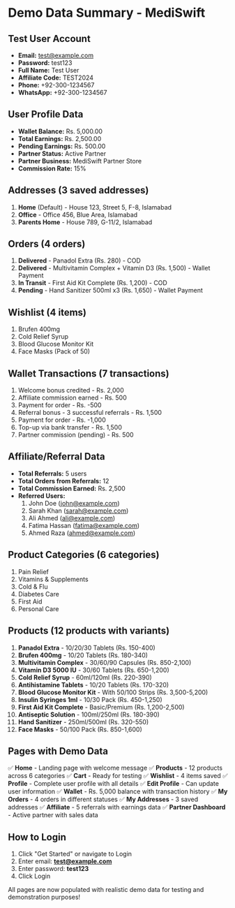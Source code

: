 # Demo Data Summary - MediSwift

## Test User Account
- **Email:** test@example.com
- **Password:** test123
- **Full Name:** Test User
- **Affiliate Code:** TEST2024
- **Phone:** +92-300-1234567
- **WhatsApp:** +92-300-1234567

## User Profile Data
- **Wallet Balance:** Rs. 5,000.00
- **Total Earnings:** Rs. 2,500.00
- **Pending Earnings:** Rs. 500.00
- **Partner Status:** Active Partner
- **Partner Business:** MediSwift Partner Store
- **Commission Rate:** 15%

## Addresses (3 saved addresses)
1. **Home** (Default) - House 123, Street 5, F-8, Islamabad
2. **Office** - Office 456, Blue Area, Islamabad
3. **Parents Home** - House 789, G-11/2, Islamabad

## Orders (4 orders)
1. **Delivered** - Panadol Extra (Rs. 280) - COD
2. **Delivered** - Multivitamin Complex + Vitamin D3 (Rs. 1,500) - Wallet Payment
3. **In Transit** - First Aid Kit Complete (Rs. 1,200) - COD
4. **Pending** - Hand Sanitizer 500ml x3 (Rs. 1,650) - Wallet Payment

## Wishlist (4 items)
1. Brufen 400mg
2. Cold Relief Syrup
3. Blood Glucose Monitor Kit
4. Face Masks (Pack of 50)

## Wallet Transactions (7 transactions)
1. Welcome bonus credited - Rs. 2,000
2. Affiliate commission earned - Rs. 500
3. Payment for order - Rs. -500
4. Referral bonus - 3 successful referrals - Rs. 1,500
5. Payment for order - Rs. -1,000
6. Top-up via bank transfer - Rs. 1,500
7. Partner commission (pending) - Rs. 500

## Affiliate/Referral Data
- **Total Referrals:** 5 users
- **Total Orders from Referrals:** 12
- **Total Commission Earned:** Rs. 2,500
- **Referred Users:**
  1. John Doe (john@example.com)
  2. Sarah Khan (sarah@example.com)
  3. Ali Ahmed (ali@example.com)
  4. Fatima Hassan (fatima@example.com)
  5. Ahmed Raza (ahmed@example.com)

## Product Categories (6 categories)
1. Pain Relief
2. Vitamins & Supplements
3. Cold & Flu
4. Diabetes Care
5. First Aid
6. Personal Care

## Products (12 products with variants)
1. **Panadol Extra** - 10/20/30 Tablets (Rs. 150-400)
2. **Brufen 400mg** - 10/20 Tablets (Rs. 180-340)
3. **Multivitamin Complex** - 30/60/90 Capsules (Rs. 850-2,100)
4. **Vitamin D3 5000 IU** - 30/60 Tablets (Rs. 650-1,200)
5. **Cold Relief Syrup** - 60ml/120ml (Rs. 220-390)
6. **Antihistamine Tablets** - 10/20 Tablets (Rs. 170-320)
7. **Blood Glucose Monitor Kit** - With 50/100 Strips (Rs. 3,500-5,200)
8. **Insulin Syringes 1ml** - 10/30 Pack (Rs. 450-1,250)
9. **First Aid Kit Complete** - Basic/Premium (Rs. 1,200-2,500)
10. **Antiseptic Solution** - 100ml/250ml (Rs. 180-390)
11. **Hand Sanitizer** - 250ml/500ml (Rs. 320-550)
12. **Face Masks** - 50/100 Pack (Rs. 850-1,600)

## Pages with Demo Data
✅ **Home** - Landing page with welcome message
✅ **Products** - 12 products across 6 categories
✅ **Cart** - Ready for testing
✅ **Wishlist** - 4 items saved
✅ **Profile** - Complete user profile with all details
✅ **Edit Profile** - Can update user information
✅ **Wallet** - Rs. 5,000 balance with transaction history
✅ **My Orders** - 4 orders in different statuses
✅ **My Addresses** - 3 saved addresses
✅ **Affiliate** - 5 referrals with earnings data
✅ **Partner Dashboard** - Active partner with sales data

## How to Login
1. Click "Get Started" or navigate to Login
2. Enter email: **test@example.com**
3. Enter password: **test123**
4. Click Login

All pages are now populated with realistic demo data for testing and demonstration purposes!
